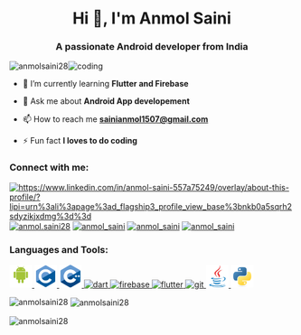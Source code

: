 
<h1 align="center">Hi 👋, I'm Anmol Saini</h1>
<h3 align="center">A passionate Android developer from India</h3>

<img align="right" alt="coding" width="400" src = "https://user-images.githubusercontent.com/55389276/140866485-8fb1c876-9a8f-4d6a-98dc-08c4981eaf70.gif">

<p align="left"> <img src="https://komarev.com/ghpvc/?username=anmolsaini28&label=Profile%20views&color=0e75b6&style=flat" alt="anmolsaini28" /> </p>

- 🌱 I’m currently learning **Flutter and Firebase**

- 💬 Ask me about **Android App developement**

- 📫 How to reach me **sainianmol1507@gmail.com**

- ⚡ Fun fact **I loves to do coding**

<h3 align="left">Connect with me:</h3>
<p align="left">
<a href="https://www.linkedin.com/in/anmol-saini-557a75249" target="blank"><img align="center" src="https://raw.githubusercontent.com/rahuldkjain/github-profile-readme-generator/master/src/images/icons/Social/linked-in-alt.svg" alt="https://www.linkedin.com/in/anmol-saini-557a75249/overlay/about-this-profile/?lipi=urn%3ali%3apage%3ad_flagship3_profile_view_base%3bnkb0a5sqrh2sdyzikjxdmg%3d%3d" height="30" width="40" /></a>
<a href="https://instagram.com/anmol.saini28" target="blank"><img align="center" src="https://raw.githubusercontent.com/rahuldkjain/github-profile-readme-generator/master/src/images/icons/Social/instagram.svg" alt="anmol.saini28" height="30" width="40" /></a>
<a href="https://www.codechef.com/users/anmol_saini" target="blank"><img align="center" src="https://cdn.jsdelivr.net/npm/simple-icons@3.1.0/icons/codechef.svg" alt="anmol_saini" height="30" width="40" /></a>
<a href="https://www.leetcode.com/anmol_saini" target="blank"><img align="center" src="https://raw.githubusercontent.com/rahuldkjain/github-profile-readme-generator/master/src/images/icons/Social/leet-code.svg" alt="anmol_saini" height="30" width="40" /></a>
<a href="https://auth.geeksforgeeks.org/user/anmol_saini" target="blank"><img align="center" src="https://raw.githubusercontent.com/rahuldkjain/github-profile-readme-generator/master/src/images/icons/Social/geeks-for-geeks.svg" alt="anmol_saini" height="30" width="40" /></a>
</p>

<h3 align="left">Languages and Tools:</h3>
<p align="left"> <a href="https://developer.android.com" target="_blank" rel="noreferrer"> <img src="https://raw.githubusercontent.com/devicons/devicon/master/icons/android/android-original-wordmark.svg" alt="android" width="40" height="40"/> </a> <a href="https://www.cprogramming.com/" target="_blank" rel="noreferrer"> <img src="https://raw.githubusercontent.com/devicons/devicon/master/icons/c/c-original.svg" alt="c" width="40" height="40"/> </a> <a href="https://www.w3schools.com/cpp/" target="_blank" rel="noreferrer"> <img src="https://raw.githubusercontent.com/devicons/devicon/master/icons/cplusplus/cplusplus-original.svg" alt="cplusplus" width="40" height="40"/> </a> <a href="https://dart.dev" target="_blank" rel="noreferrer"> <img src="https://www.vectorlogo.zone/logos/dartlang/dartlang-icon.svg" alt="dart" width="40" height="40"/> </a> <a href="https://firebase.google.com/" target="_blank" rel="noreferrer"> <img src="https://www.vectorlogo.zone/logos/firebase/firebase-icon.svg" alt="firebase" width="40" height="40"/> </a> <a href="https://flutter.dev" target="_blank" rel="noreferrer"> <img src="https://www.vectorlogo.zone/logos/flutterio/flutterio-icon.svg" alt="flutter" width="40" height="40"/> </a> <a href="https://git-scm.com/" target="_blank" rel="noreferrer"> <img src="https://www.vectorlogo.zone/logos/git-scm/git-scm-icon.svg" alt="git" width="40" height="40"/> </a> <a href="https://www.java.com" target="_blank" rel="noreferrer"> <img src="https://raw.githubusercontent.com/devicons/devicon/master/icons/java/java-original.svg" alt="java" width="40" height="40"/> </a> <a href="https://www.python.org" target="_blank" rel="noreferrer"> <img src="https://raw.githubusercontent.com/devicons/devicon/master/icons/python/python-original.svg" alt="python" width="40" height="40"/> </a> </p>

<p><img align="left" src="https://github-readme-stats.vercel.app/api/top-langs?username=anmolsaini28&show_icons=true&locale=en&layout=compact" alt="anmolsaini28" /></p>

<p>&nbsp;<img align="center" src="https://github-readme-stats.vercel.app/api?username=anmolsaini28&show_icons=true&locale=en" alt="anmolsaini28" /></p>

<p><img align="center" src="https://github-readme-streak-stats.herokuapp.com/?user=anmolsaini28&" alt="anmolsaini28" /></p>
